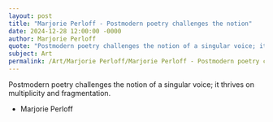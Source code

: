 ```yaml
---
layout: post
title: "Marjorie Perloff - Postmodern poetry challenges the notion"
date: 2024-12-28 12:00:00 -0000
author: Marjorie Perloff
quote: "Postmodern poetry challenges the notion of a singular voice; it thrives on multiplicity and fragmentation."
subject: Art
permalink: /Art/Marjorie Perloff/Marjorie Perloff - Postmodern poetry challenges the notion
---
```


Postmodern poetry challenges the notion of a singular voice; it thrives on multiplicity and fragmentation.

- Marjorie Perloff
